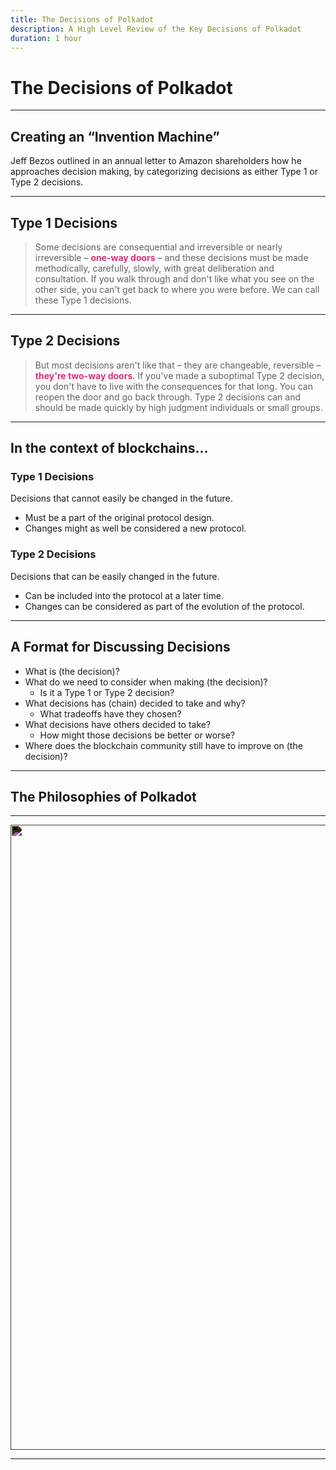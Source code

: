 ```yaml
---
title: The Decisions of Polkadot
description: A High Level Review of the Key Decisions of Polkadot
duration: 1 hour
---
```


# The Decisions of Polkadot

---

## Creating an “Invention Machine”

Jeff Bezos outlined in an annual letter to Amazon shareholders how he approaches decision making, by categorizing decisions as either Type 1 or Type 2 decisions.

---

## Type 1 Decisions

> Some decisions are consequential and irreversible or nearly irreversible – <span style="color:#d92f78">**one-way doors**</span> – and these decisions must be made methodically, carefully, slowly, with great deliberation and consultation. If you walk through and don't like what you see on the other side, you can't get back to where you were before. We can call these Type 1 decisions.

---

## Type 2 Decisions

> But most decisions aren't like that – they are changeable, reversible – <span style="color:#d92f78">**they're two-way doors**</span>. If you've made a suboptimal Type 2 decision, you don't have to live with the consequences for that long. You can reopen the door and go back through. Type 2 decisions can and should be made quickly by high judgment individuals or small groups.

---

## In the context of blockchains...

<pba-cols>
<pba-col>

### Type 1 Decisions

Decisions that cannot easily be changed in the future.

- Must be a part of the original protocol design.
- Changes might as well be considered a new protocol.


</pba-col>
<pba-col>

### Type 2 Decisions

Decisions that can be easily changed in the future.

- Can be included into the protocol at a later time.
- Changes can be considered as part of the evolution of the protocol.

</pba-col>
</pba-cols>

---

## A Format for Discussing Decisions

- What is (the decision)?
- What do we need to consider when making (the decision)?
	- Is it a Type 1 or Type 2 decision?
- What decisions has (chain) decided to take and why?
	- What tradeoffs have they chosen?
- What decisions have others decided to take?
	- How might those decisions be better or worse?
- Where does the blockchain community still have to improve on (the decision)?

---

## The Philosophies of Polkadot

---

<image src="../../../assets/img/5-Polkadot/less-trust-more-truth.svg" style="width: 1000px; filter: invert();">

---
